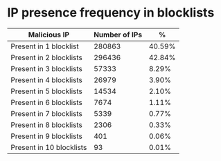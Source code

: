 # IP presence frequency in blocklists
| Malicious IP | Number of IPs | % |
|----|----|----|
| Present in 1 blocklist | 280863 | 40.59% |
| Present in 2 blocklists | 296436 | 42.84% |
| Present in 3 blocklists | 57333 | 8.29% |
| Present in 4 blocklists | 26979 | 3.90% |
| Present in 5 blocklists | 14534 | 2.10% |
| Present in 6 blocklists | 7674 | 1.11% |
| Present in 7 blocklists | 5339 | 0.77% |
| Present in 8 blocklists | 2306 | 0.33% |
| Present in 9 blocklists | 401 | 0.06% |
| Present in 10 blocklists | 93 | 0.01% |
